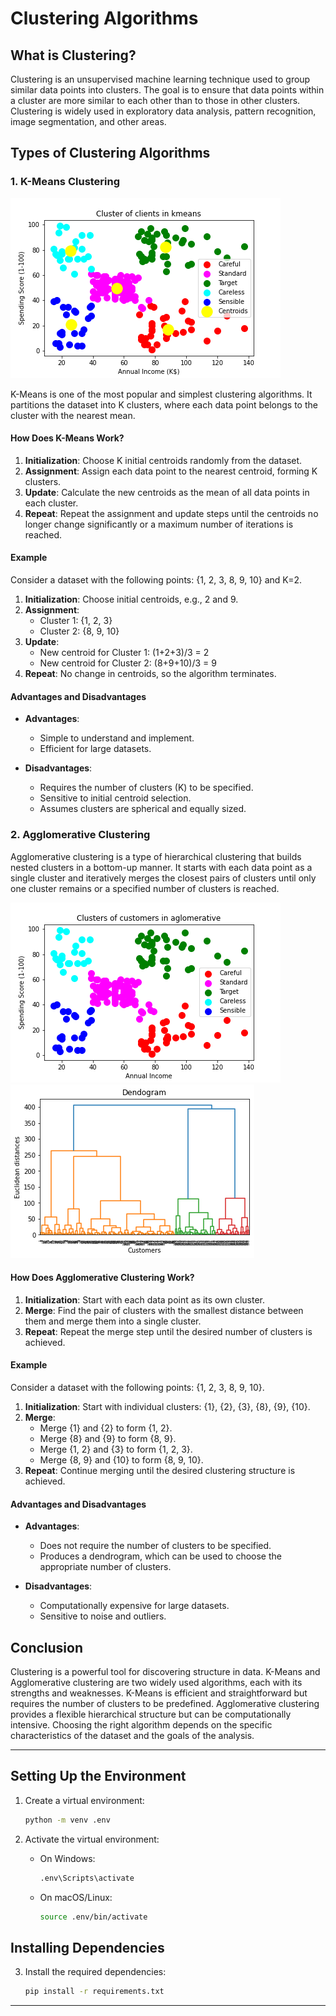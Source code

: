 # Clustering Algorithms

## What is Clustering?

Clustering is an unsupervised machine learning technique used to group similar data points into clusters. The goal is to ensure that data points within a cluster are more similar to each other than to those in other clusters. Clustering is widely used in exploratory data analysis, pattern recognition, image segmentation, and other areas.

## Types of Clustering Algorithms

### 1. K-Means Clustering
![K-Means Clustering](https://github.com/akshatraj26/Unsupervised-Learning-Clustering/blob/main/K-Means%20Clustering/kmeans_clustering.png)

K-Means is one of the most popular and simplest clustering algorithms. It partitions the dataset into K clusters, where each data point belongs to the cluster with the nearest mean.

#### How Does K-Means Work?

1. **Initialization**: Choose K initial centroids randomly from the dataset.
2. **Assignment**: Assign each data point to the nearest centroid, forming K clusters.
3. **Update**: Calculate the new centroids as the mean of all data points in each cluster.
4. **Repeat**: Repeat the assignment and update steps until the centroids no longer change significantly or a maximum number of iterations is reached.

#### Example

Consider a dataset with the following points: {1, 2, 3, 8, 9, 10} and K=2.

1. **Initialization**: Choose initial centroids, e.g., 2 and 9.
2. **Assignment**:
    - Cluster 1: {1, 2, 3}
    - Cluster 2: {8, 9, 10}
3. **Update**:
    - New centroid for Cluster 1: (1+2+3)/3 = 2
    - New centroid for Cluster 2: (8+9+10)/3 = 9
4. **Repeat**: No change in centroids, so the algorithm terminates.

#### Advantages and Disadvantages

- **Advantages**:
  - Simple to understand and implement.
  - Efficient for large datasets.

- **Disadvantages**:
  - Requires the number of clusters (K) to be specified.
  - Sensitive to initial centroid selection.
  - Assumes clusters are spherical and equally sized.

### 2. Agglomerative Clustering

Agglomerative clustering is a type of hierarchical clustering that builds nested clusters in a bottom-up manner. It starts with each data point as a single cluster and iteratively merges the closest pairs of clusters until only one cluster remains or a specified number of clusters is reached.

![Hierarchical Clustering](https://github.com/akshatraj26/Unsupervised-Learning-Clustering/blob/main/Hierarchical%20Clustering/hc_clustering.png)
![Dendogram Clustering](https://github.com/akshatraj26/Unsupervised-Learning-Clustering/blob/main/Hierarchical%20Clustering/Figure%202024-05-07%20130420.png)


#### How Does Agglomerative Clustering Work?

1. **Initialization**: Start with each data point as its own cluster.
2. **Merge**: Find the pair of clusters with the smallest distance between them and merge them into a single cluster.
3. **Repeat**: Repeat the merge step until the desired number of clusters is achieved.

#### Example

Consider a dataset with the following points: {1, 2, 3, 8, 9, 10}.

1. **Initialization**: Start with individual clusters: {1}, {2}, {3}, {8}, {9}, {10}.
2. **Merge**:
    - Merge {1} and {2} to form {1, 2}.
    - Merge {8} and {9} to form {8, 9}.
    - Merge {1, 2} and {3} to form {1, 2, 3}.
    - Merge {8, 9} and {10} to form {8, 9, 10}.
3. **Repeat**: Continue merging until the desired clustering structure is achieved.

#### Advantages and Disadvantages

- **Advantages**:
  - Does not require the number of clusters to be specified.
  - Produces a dendrogram, which can be used to choose the appropriate number of clusters.

- **Disadvantages**:
  - Computationally expensive for large datasets.
  - Sensitive to noise and outliers.

## Conclusion

Clustering is a powerful tool for discovering structure in data. K-Means and Agglomerative clustering are two widely used algorithms, each with its strengths and weaknesses. K-Means is efficient and straightforward but requires the number of clusters to be predefined. Agglomerative clustering provides a flexible hierarchical structure but can be computationally intensive. Choosing the right algorithm depends on the specific characteristics of the dataset and the goals of the analysis.

---




## Setting Up the Environment

1. Create a virtual environment:
    ```bash
    python -m venv .env
    ```

2. Activate the virtual environment:
    - On Windows:
        ```bash
        .env\Scripts\activate
        ```
    - On macOS/Linux:
        ```bash
        source .env/bin/activate
        ```

## Installing Dependencies

3. Install the required dependencies:
    ```bash
    pip install -r requirements.txt
    ```

---

